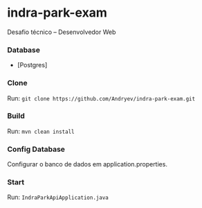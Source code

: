 # indra-park-exam
Desafio técnico – Desenvolvedor Web

### Database

* [Postgres] 

### Clone
Run: `git clone https://github.com/Andryev/indra-park-exam.git`

### Build

Run: `mvn clean install`

### Config Database

Configurar o banco de dados em application.properties.

### Start

Run: `IndraParkApiApplication.java`


